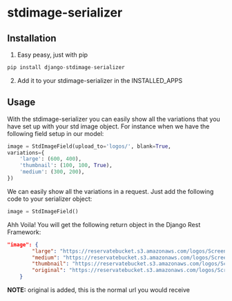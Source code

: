 stdimage-serializer
===================

## Installation
1. Easy peasy, just with pip
  ```python
  pip install django-stdimage-serializer
  ```
2. Add it to your stdimage-serializer in the INSTALLED_APPS


## Usage

With the stdimage-serializer you can easily show all the variations that you have set up with your std image object. For instance when we have the following field setup in our model:

```python
image = StdImageField(upload_to='logos/', blank=True, 
variations={
    'large': (600, 400),
    'thumbnail': (100, 100, True),
    'medium': (300, 200),
})
```

We can easily show all the variations in a request. Just add the following code to your serializer object:
```python
image = StdImageField()
```

Ahh Voila! You will get the following return object in the Django Rest Framework:
```json
"image": {
        "large": "https://reservatebucket.s3.amazonaws.com/logos/Screenshot_0_6.large.png",
        "medium": "https://reservatebucket.s3.amazonaws.com/logos/Screenshot_0_6.medium.png",
        "thumbnail": "https://reservatebucket.s3.amazonaws.com/logos/Screenshot_0_6.thumbnail.png",
        "original": "https://reservatebucket.s3.amazonaws.com/logos/Screenshot_0_6.png"
    }
```
__NOTE:__ original is added, this is the normal url you would receive
